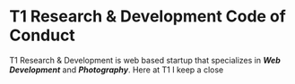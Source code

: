 # T1 Research & Development Code of Conduct

T1 Research & Development is web based startup that specializes in ***Web Development*** and ***Photography***. Here at T1 I keep a close 
